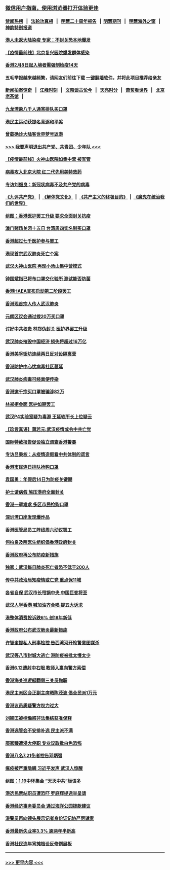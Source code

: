 ### [微信用户指南，使用浏览器打开体验更佳](https://github.com/gfw-breaker/banned-news1/blob/master/indexes/wechat-guide.md?t=0)
#### [禁闻热榜](热点新闻.md?t=0)  &nbsp;&nbsp;|&nbsp;&nbsp; [法轮功真相](https://github.com/gfw-breaker/truth/blob/master/README.md?t=0) &nbsp;&nbsp;|&nbsp;&nbsp; [明慧二十周年报告](https://github.com/gfw-breaker/mh-reports/blob/master/README.md?t=0) &nbsp;&nbsp;|&nbsp;&nbsp;[明慧期刊](https://github.com/gfw-breaker/mh-qikan) &nbsp;&nbsp;|&nbsp;&nbsp; [明慧海外之窗](https://github.com/gfw-breaker/mh-news/blob/master/README.md?t=0) &nbsp;&nbsp;|&nbsp;&nbsp; [神韵特别报道](https://github.com/gfw-breaker/mh-news/blob/master/shenyun.md?t=0)
#### [港人未返大陆染疫 专家：不封关恐本地爆发](../pages/nsc415/n11848021.md?t=02062344) 
#### [【疫情最前线】北京复兴医院爆发群体感染](../pages/nsc415/n11847626.md?t=02062344) 
#### [香港2月8日起入境者需强制检疫14天](../pages/nsc415/n11847658.md?t=02062344) 
#### 五毛举报越来越频繁，请网友们前往下载 [一键翻墙软件](https://github.com/gfw-breaker/ssr-accounts)，并将此项目推荐给亲友
#### [新闻拍案惊奇](https://github.com/gfw-breaker/banned-news1/blob/master/pages/link4.md) &nbsp;&nbsp;|&nbsp;&nbsp; [江峰时刻](https://github.com/gfw-breaker/banned-news1/blob/master/pages/link4.md) &nbsp;&nbsp;|&nbsp;&nbsp; [文昭谈古论今](https://github.com/gfw-breaker/banned-news1/blob/master/pages/link4.md) &nbsp;&nbsp;|&nbsp;&nbsp; [天亮时分](https://github.com/gfw-breaker/banned-news1/blob/master/pages/link4.md) &nbsp;&nbsp;|&nbsp;&nbsp; [萧茗看世界](https://github.com/gfw-breaker/banned-news1/blob/master/pages/link4.md) &nbsp;&nbsp;|&nbsp;&nbsp; [北京老茶馆](https://github.com/gfw-breaker/banned-news1/blob/master/pages/link4.md) &nbsp;&nbsp;|&nbsp;&nbsp; 
#### [九龙湾逾八千人通宵排队买口罩](../pages/nsc415/n11847647.md?t=02062344) 
#### [港民主运动获提名竞逐和平奖](../pages/nsc415/n11847633.md?t=02062344) 
#### [曾载确诊大陆客世界梦号返港](../pages/nsc415/n11847608.md?t=02062344) 
#### [>>> 我要声明退出共产党、共青团、少年队 <<<](https://github.com/begood0513/goodnews/blob/master/quit/letter.md) 
#### [【疫情最前线】火神山医院如集中营 被军管](../pages/nsc415/n11847524.md?t=02062344) 
#### [病毒攻入北京大院 红二代先用美特效药](../pages/nsc415/n11847427.md?t=02062344) 
#### [专访刘细良：新冠状病毒不及共产党的病毒](../pages/nsc415/n11847164.md?t=02062344) 
#### [《九评共产党》](https://github.com/begood0513/9ping.md/blob/master/README.md) &nbsp;|&nbsp; [《解体党文化》](../../../../jtdwh.md/blob/master/README.md)  &nbsp;|&nbsp; [《共产主义的终极目的》](../../../../gczydzjmd.md/blob/master/README.md) &nbsp;|&nbsp; [《魔鬼在统治我们的世界》](../../../../mgztzwmdsj.md/blob/master/README.md) 
#### [组图：香港医护罢工升级 要求全面封关抗疫](../pages/nsc415/n11844107.md?t=02062344) 
#### [澳门赌场关闭十五日 台湾周四实名制买口罩](../pages/nsc415/n11845083.md?t=02062344) 
#### [香港超过七千医护参与罢工](../pages/nsc415/n11845051.md?t=02062344) 
#### [港现首宗武汉肺炎死亡个案](../pages/nsc415/n11844998.md?t=02062344) 
#### [武汉火神山医院 再现小汤山集中营模式](../pages/nsc415/n11844763.md?t=02062344) 
#### [钟国斌指已将布口罩交化验所 测试能否防菌](../pages/nsc415/n11842783.md?t=02062344) 
#### [香港HAEA宣布启动第二阶段罢工](../pages/nsc415/n11842723.md?t=02062344) 
#### [香港现首宗人传人武汉肺炎](../pages/nsc415/n11842766.md?t=02062344) 
#### [元朗区议会通过拨20万买口罩](../pages/nsc415/n11842754.md?t=02062344) 
#### [讨好中共权贵 林郑伪封关 医护界罢工升级](../pages/nsc415/n11842359.md?t=02062344) 
#### [武汉肺炎摧毁中国经济 损失将超过16万亿](../pages/nsc415/n11839723.md?t=02062344) 
#### [香港美孚街坊连续两日反对设隔离营](../pages/nsc415/n11839962.md?t=02062344) 
#### [香港防护中心忧病毒社区蔓延](../pages/nsc415/n11839933.md?t=02062344) 
#### [武汉肺炎病毒可经粪便传染](../pages/nsc415/n11839939.md?t=02062344) 
#### [香港逾千宗买口罩被骗涉82万](../pages/nsc415/n11839914.md?t=02062344) 
#### [林郑拒会面 医护如期罢工](../pages/nsc415/n11839892.md?t=02062344) 
#### [武汉P4实验室疑为毒源 王延轶所长上位疑云](../pages/nsc415/n11835543.md?t=02062344) 
#### [【珍言真语】萧若元:武汉疫情或令中共亡党](../pages/nsc415/n11829394.md?t=02062344) 
#### [国际特赦报告促设独立调查香港警暴](../pages/nsc415/n11833845.md?t=02062344) 
#### [专访吕秉权：从疫情造假看中共体制的谎言](../pages/nsc415/n11833813.md?t=02062344) 
#### [香港市民连日排队抢购口罩](../pages/nsc415/n11833794.md?t=02062344) 
#### [袁国勇：年假后14日为防疫关键期](../pages/nsc415/n11831088.md?t=02062344) 
#### [护士请病假 施压港府全面封关](../pages/nsc415/n11831030.md?t=02062344) 
#### [香港一罩难求 多区市民抢购口罩](../pages/nsc415/n11831002.md?t=02062344) 
#### [深圳湾口岸发现爆炸品](../pages/nsc415/n11828802.md?t=02062344) 
#### [香港医管局员工阵线周六动议罢工](../pages/nsc415/n11828762.md?t=02062344) 
#### [何柏良及两医生组织倡香港政府封关](../pages/nsc415/n11828749.md?t=02062344) 
#### [香港政府再公布防疫新措施](../pages/nsc415/n11828716.md?t=02062344) 
#### [独家：武汉每日肺炎死亡者恐不低于200人](../pages/nsc415/n11828240.md?t=02062344) 
#### [传中共政治局知疫情或亡党 重点保11城](../pages/nsc415/n11828145.md?t=02062344) 
#### [各省自保 武汉市长甩锅中央 中国巨变将至](../pages/nsc415/n11828021.md?t=02062344) 
#### [武汉人学香港 喊加油齐合唱 提五大诉求](../pages/nsc415/n11827046.md?t=02062344) 
#### [港整体消费投诉跌6% 创18年新低](../pages/nsc415/n11817280.md?t=02062344) 
#### [香港政府公布武汉肺炎最新措施](../pages/nsc415/n11817152.md?t=02062344) 
#### [许智峯提私人刑事检控 告西湾河开枪警意图谋杀](../pages/nsc415/n11817132.md?t=02062344) 
#### [武汉等八市封城大逃亡 港防疫被批太慢太少](../pages/nsc415/n11817058.md?t=02062344) 
#### [香港6.12遭射中右眼 教师入禀向警方索偿](../pages/nsc415/n11814678.md?t=02062344) 
#### [香港海关巡逻艇翻侧三关员殉职](../pages/nsc415/n11814604.md?t=02062344) 
#### [港民主派区会正副主席晤陈茂波 倡全民派1万元](../pages/nsc415/n11814582.md?t=02062344) 
#### [香港议员质疑警方权力过大](../pages/nsc415/n11814560.md?t=02062344) 
#### [刘颕匡被控煽惑非法集结获准保释](../pages/nsc415/n11811727.md?t=02062344) 
#### [香港选管会不安排补选 民主派不满](../pages/nsc415/n11811691.md?t=02062344) 
#### [邵家臻遭浸大停职 专业议政批白色恐怖](../pages/nsc415/n11811670.md?t=02062344) 
#### [香港八名7.21伤者控告邓炳强](../pages/nsc415/n11811623.md?t=02062344) 
#### [瘟疫被严重隐瞒 习近平发声 武汉人惊醒](../pages/nsc415/n11811186.md?t=02062344) 
#### [组图：1.19中环集会 “天灭中共”标语多](../pages/nsc415/n11809514.md?t=02062344) 
#### [港选民票站职员遭恐吓 罗庭辉提选举呈请](../pages/nsc415/n11808914.md?t=02062344) 
#### [香港经济事务委员会 通过海洋公园拨款建议](../pages/nsc415/n11808906.md?t=02062344) 
#### [港警员再向镜头展示记者身份证记协严厉谴责](../pages/nsc415/n11808888.md?t=02062344) 
#### [香港最新失业率3.3% 逾两年半新高](../pages/nsc415/n11808887.md?t=02062344) 
#### [香港社民连年宵摊档设反修例展板](../pages/nsc415/n11808857.md?t=02062344) 

----
#### [ >>> 更早内容 <<< ](../indexes/nsc415-earlier.md)

